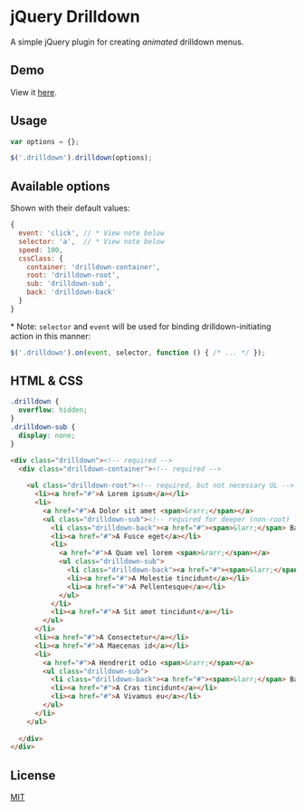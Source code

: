 jQuery Drilldown
================

A simple jQuery plugin for creating *animated* drilldown menus.


Demo
----

View it [here](http://htmlpreview.github.io/?https://github.com/Cinamonas/jquery-drilldown/blob/master/demo.html).


Usage
-----

```js
var options = {};

$('.drilldown').drilldown(options);
```


Available options
-----------------

Shown with their default values:

```javascript
{
  event: 'click', // * View note below
  selector: 'a',  // * View note below
  speed: 100,
  cssClass: {
    container: 'drilldown-container',
    root: 'drilldown-root',
    sub: 'drilldown-sub',
    back: 'drilldown-back'
  }
}
```

\* Note: `selector` and `event` will be used for binding drilldown-initiating action in this manner:

```js
$('.drilldown').on(event, selector, function () { /* ... */ });
```


HTML & CSS
----------

```css
.drilldown {
  overflow: hidden;
}
.drilldown-sub {
  display: none;
}
```

```html
<div class="drilldown"><!-- required -->
  <div class="drilldown-container"><!-- required -->
  
    <ul class="drilldown-root"><!-- required, but not necessary UL -->
      <li><a href="#">A Lorem ipsum</a></li>
      <li>
        <a href="#">A Dolor sit amet <span>&rarr;</span></a>
        <ul class="drilldown-sub"><!-- required for deeper (non-root) levels -->
          <li class="drilldown-back"><a href="#"><span>&larr;</span> Back</a></li><!-- required to be able to go back -->
          <li><a href="#">A Fusce eget</a></li>
          <li>
            <a href="#">A Quam vel lorem <span>&rarr;</span></a>
            <ul class="drilldown-sub">
              <li class="drilldown-back"><a href="#"><span>&larr;</span> Back</a></li>
              <li><a href="#">A Molestie tincidunt</a></li>
              <li><a href="#">A Pellentesque</a></li>
            </ul>
          </li>
          <li><a href="#">A Sit amet tincidunt</a></li>
        </ul>
      </li>
      <li><a href="#">A Consectetur</a></li>
      <li><a href="#">A Maecenas id</a></li>
      <li>
        <a href="#">A Hendrerit odio <span>&rarr;</span></a>
        <ul class="drilldown-sub">
          <li class="drilldown-back"><a href="#"><span>&larr;</span> Back</a></li>
          <li><a href="#">A Cras tincidunt</a></li>
          <li><a href="#">A Vivamus eu</a></li>
        </ul>
      </li>
    </ul>
    
  </div>
</div>
```


License
-------

[MIT](http://opensource.org/licenses/mit-license.php)
